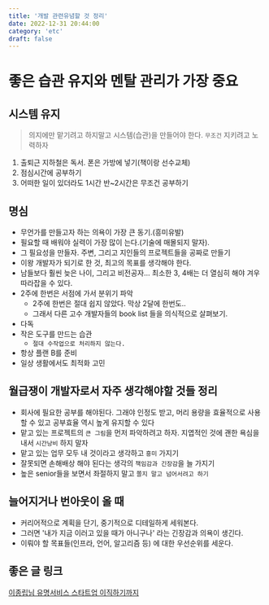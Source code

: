 ```yaml
---
title: '개발 관련유념할 것 정리'
date: 2022-12-31 20:44:00
category: 'etc'
draft: false
---
```


# 좋은 습관 유지와 멘탈 관리가 가장 중요

## 시스템 유지
> 의지에만 맡기려고 하지말고 시스템(습관)을 만들어야 한다. `무조건` 지키려고 노력하자
1. 출퇴근 지하철은 독서. 폰은 가방에 넣기(책이랑 선수교체)
1. 점심시간에 공부하기
1. 어떠한 일이 있더라도 1시간 반~2시간은 무조건 공부하기

## 명심
- 무언가를 만들고자 하는 의욕이 가장 큰 동기.(흥미유발)
- 필요할 때 배워야 실력이 가장 많이 는다.(기술에 매몰되지 말자).
- 그 필요성을 만들자. 주변, 그리고 지인들의 프로젝트들을 공짜로 만들기
- 이왕 개발자가 되기로 한 것, 최고의 목표를 생각해야 한다.
- 남들보다 훨씬 늦은 나이, 그리고 비전공자... 최소한 3, 4배는 더 열심히 해야 겨우 따라잡을 수 있다.
- 2주에 한번은 서점에 가서 분위기 파악
  - 2주에 한번은 절대 쉽지 않았다. 막상 2달에 한번도..
  - 그래서 다른 고수 개발자들의 book list 들을 의식적으로 살펴보기.
- 다독
- 작은 도구를 만드는 습관
  - `절대 수작업으로 처리하지 않는다.`
- 항상 플랜 B를 준비
- 일상 생활에서도 최적화 고민

## 월급쟁이 개발자로서 자주 생각해야할 것들 정리
- 회사에 필요한 공부를 해야된다. 그래야 인정도 받고, 머리 용량을 효율적으로 사용할 수 있고 공부효율 역시 높게 유지할 수 있다
- 맡고 있는 프로젝트의 `큰 그림`을 먼저 파악하려고 하자. 지엽적인 것에 괜한 욕심을 내서 `시간낭비` 하지 말자
- 맡고 있는 업무 모두 내 것이라고 생각하고 `흥미` 가지기
- 잘못되면 손해배상 해야 된다는 생각의 `책임감과 긴장감`을 늘 가지기
- 높은 senior들을 보면서 좌절하지 말고 `쫄지 말고 넘어서려고 하기`

## 늘어지거나 번아웃이 올 때
- 커리어적으로 계획을 단기, 중기적으로 디테일하게 세워본다.
- 그러면 '내가 지금 이러고 있을 때가 아니구나' 라는 긴장감과 의욕이 생긴다.
- 이뤄야 할 목표들(인프라, 언어, 알고리즘 등) 에 대한 우선순위를 세운다.

## 좋은 글 링크

[이종립님 유명서비스 스타트업 이직하기까지](https://jojoldu.tistory.com/247?category=717426)
